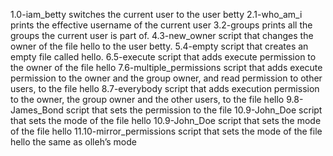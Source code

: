 1.0-iam_betty
switches the current user to the user betty
2.1-who_am_i
prints the effective username of the current user
3.2-groups
prints all the groups the current user is part of.
4.3-new_owner
script that changes the owner of the file hello to the user betty.
5.4-empty
script that creates an empty file called hello.
6.5-execute
script that adds execute permission to the owner of the file hello
7.6-multiple_permissions
script that adds execute permission to the owner and the group owner, and read permission to other users, to the file hello
8.7-everybody
script that adds execution permission to the owner, the group owner and the other users, to the file hello
9.8-James_Bond
script that sets the permission to the file
10.9-John_Doe
script that sets the mode of the file hello
10.9-John_Doe
script that sets the mode of the file hello
11.10-mirror_permissions
script that sets the mode of the file hello the same as olleh’s mode